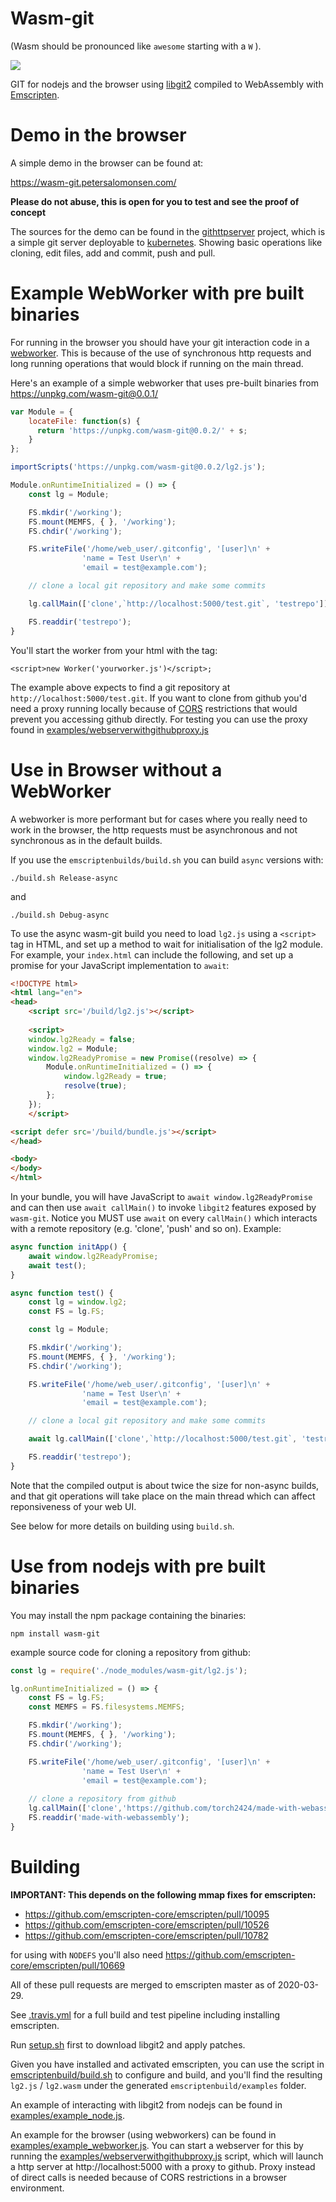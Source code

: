 Wasm-git
========
(Wasm should be pronounced like `awesome` starting with a `W` ).

![](https://travis-ci.com/petersalomonsen/wasm-git.svg?branch=master)

GIT for nodejs and the browser using [libgit2](https://libgit2.org/) compiled to WebAssembly with [Emscripten](https://emscripten.org).

# Demo in the browser

A simple demo in the browser can be found at:

https://wasm-git.petersalomonsen.com/

**Please do not abuse, this is open for you to test and see the proof of concept**

The sources for the demo can be found in the [githttpserver](https://github.com/petersalomonsen/githttpserver) project, which is a simple git server deployable to [kubernetes](https://github.com/kubernetes/kubernetes). Showing basic operations like cloning, edit files, add and commit, push and pull.

# Example WebWorker with pre built binaries

For running in the browser you should have your git interaction code in a [webworker](https://developer.mozilla.org/en-US/docs/Web/API/Web_Workers_API/Using_web_workers). This is because of the use of synchronous http requests and long running operations that would block if running on the main thread.

Here's an example of a simple webworker that uses pre-built binaries from https://unpkg.com/wasm-git@0.0.1/

```js
var Module = {
    locateFile: function(s) {
      return 'https://unpkg.com/wasm-git@0.0.2/' + s;
    }
};

importScripts('https://unpkg.com/wasm-git@0.0.2/lg2.js');

Module.onRuntimeInitialized = () => {
    const lg = Module;

    FS.mkdir('/working');
    FS.mount(MEMFS, { }, '/working');
    FS.chdir('/working');    

    FS.writeFile('/home/web_user/.gitconfig', '[user]\n' +
                'name = Test User\n' +
                'email = test@example.com');

    // clone a local git repository and make some commits

    lg.callMain(['clone',`http://localhost:5000/test.git`, 'testrepo']);

    FS.readdir('testrepo');
}
```

You'll start the worker from your html with the tag:

`<script>new Worker('yourworker.js')</script>;`

The example above expects to find a git repository at `http://localhost:5000/test.git`. If you want to clone from github you'd need a proxy running locally because of [CORS](https://developer.mozilla.org/en-US/docs/Web/HTTP/CORS) restrictions that would prevent you
accessing github directly. For testing you can use the proxy found in [examples/webserverwithgithubproxy.js](examples/webserverwithgithubproxy.js)

# Use in Browser without a WebWorker
A webworker is more performant but for cases where you really need to work in the browser, the http requests must be asynchronous and not synchronous as in the default builds.

If you use the `emscriptenbuilds/build.sh` you can build `async` versions with:
```
./build.sh Release-async
```
and
```
./build.sh Debug-async
```
To use the async wasm-git build you need to load `lg2.js` using a `<script>` tag in HTML, and set up a method to wait for initialisation of the lg2 module. For example, your `index.html` can include the following, and set up a promise for your JavaScript implementation to `await`:
```html
<!DOCTYPE html>
<html lang="en">
<head>
	<script src='/build/lg2.js'></script>
  
	<script>
	window.lg2Ready = false;
	window.lg2 = Module;
	window.lg2ReadyPromise = new Promise((resolve) => {
		Module.onRuntimeInitialized = () => {
			window.lg2Ready = true;
			resolve(true);
		};
	});
	</script>

<script defer src='/build/bundle.js'></script>
</head>

<body>
</body>
</html>
```
In your bundle, you will have JavaScript to `await window.lg2ReadyPromise` and can then use `await callMain()` to invoke `libgit2` features exposed by `wasm-git`. Notice you MUST use `await` on every `callMain()` which interacts with a remote repository (e.g. 'clone', 'push' and so on). Example:
```javascript
async function initApp() {
	await window.lg2ReadyPromise;
	await test();
}

async function test() {
	const lg = window.lg2;
    const FS = lg.FS;

    const lg = Module;

    FS.mkdir('/working');
    FS.mount(MEMFS, { }, '/working');
    FS.chdir('/working');    

    FS.writeFile('/home/web_user/.gitconfig', '[user]\n' +
                'name = Test User\n' +
                'email = test@example.com');

    // clone a local git repository and make some commits

    await lg.callMain(['clone',`http://localhost:5000/test.git`, 'testrepo']);

    FS.readdir('testrepo');
}

```

Note that the compiled output is about twice the size for non-async builds, and that git operations will take place on the main thread which can affect reponsiveness of your web UI.

See below for more details on building using `build.sh`.
# Use from nodejs with pre built binaries

You may install the npm package containing the binaries:

`npm install wasm-git`

example source code for cloning a repository from github:

```js
const lg = require('./node_modules/wasm-git/lg2.js');

lg.onRuntimeInitialized = () => {
    const FS = lg.FS;
    const MEMFS = FS.filesystems.MEMFS;

    FS.mkdir('/working');
    FS.mount(MEMFS, { }, '/working');
    FS.chdir('/working');    

    FS.writeFile('/home/web_user/.gitconfig', '[user]\n' +
                'name = Test User\n' +
                'email = test@example.com');
    
    // clone a repository from github
    lg.callMain(['clone','https://github.com/torch2424/made-with-webassembly.git', 'made-with-webassembly']);
    FS.readdir('made-with-webassembly');
}
```

# Building

**IMPORTANT: This depends on the following mmap fixes for emscripten:**

- https://github.com/emscripten-core/emscripten/pull/10095
- https://github.com/emscripten-core/emscripten/pull/10526
- https://github.com/emscripten-core/emscripten/pull/10782

for using with `NODEFS` you'll also need https://github.com/emscripten-core/emscripten/pull/10669

All of these pull requests are merged to emscripten master as of 2020-03-29.

See [.travis.yml](.travis.yml) for a full build and test pipeline including installing emscripten.

Run [setup.sh](setup.sh) first to download libgit2 and apply patches.

Given you have installed and activated emscripten, you can use the script in [emscriptenbuild/build.sh](emscriptenbuild/build.sh) to configure and build, and you'll find the resulting `lg2.js` / `lg2.wasm` under the generated `emscriptenbuild/examples` folder.

An example of interacting with libgit2 from nodejs can be found in [examples/example_node.js](examples/example_node.js).

An example for the browser (using webworkers) can be found in [examples/example_webworker.js](examples/example_webworker.js). You can start a webserver for this by running the [examples/webserverwithgithubproxy.js](examples/webserverwithgithubproxy.js) script, which will launch a http server at http://localhost:5000 with a proxy to github. Proxy instead of direct calls is needed because of CORS restrictions in a browser environment.
